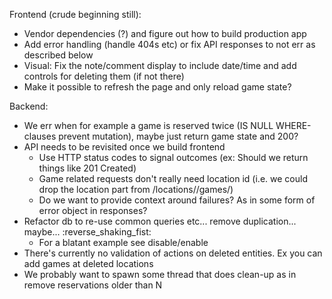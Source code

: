 Frontend (crude beginning still):
- Vendor dependencies (?) and figure out how to build production app
- Add error handling (handle 404s etc) or fix API responses to not err as described below
- Visual: Fix the note/comment display to include date/time and add controls for deleting them (if not there)
- Make it possible to refresh the page and only reload game state?

Backend:
- We err when for example a game is reserved twice (IS NULL WHERE-clauses prevent mutation), maybe just return game state and 200?
- API needs to be revisited once we build frontend
    - Use HTTP status codes to signal outcomes (ex: Should we return things like 201 Created)
    - Game related requests don't really need location id (i.e. we could drop the location part from /locations/<id>/games/<id>)
    - Do we want to provide context around failures? As in some form of error object in responses?
- Refactor db to re-use common queries etc... remove duplication... maybe... :reverse_shaking_fist:
    - For a blatant example see disable/enable
- There's currently no validation of actions on deleted entities. Ex you can add games at deleted locations
- We probably want to spawn some thread that does clean-up as in remove reservations older than N
